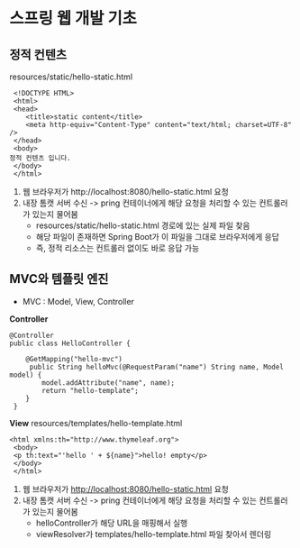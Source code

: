 # 스프링 웹 개발 기초

## 정적 컨텐츠
resources/static/hello-static.html
```
 <!DOCTYPE HTML>
 <html>
 <head>
    <title>static content</title>
    <meta http-equiv="Content-Type" content="text/html; charset=UTF-8" />
 </head>
 <body>
정적 컨텐츠 입니다.
 </body>
 </html>
```
1. 웹 브라우저가 http://localhost:8080/hello-static.html 요청
2. 내장 톰캣 서버 수신 -> pring 컨테이너에게 해당 요청을 처리할 수 있는 컨트롤러가 있는지 물어봄
   - resources/static/hello-static.html 경로에 있는 실제 파일 찾음
   - 해당 파일이 존재하면 Spring Boot가 이 파일을 그대로 브라우저에게 응답
   - 즉, 정적 리소스는 컨트롤러 없이도 바로 응답 가능
      

## MVC와 템플릿 엔진
- MVC : Model, View, Controller

**Controller**
```
@Controller
public class HelloController {

    @GetMapping("hello-mvc")
     public String helloMvc(@RequestParam("name") String name, Model model) {
        model.addAttribute("name", name);
        return "hello-template";
    }
 }
```

**View**
resources/templates/hello-template.html
```
<html xmlns:th="http://www.thymeleaf.org">
 <body>
 <p th:text="'hello ' + ${name}">hello! empty</p>
 </body>
 </html>
```
1. 웹 브라우저가 [http://localhost:8080/hello-static.html](http://localhost:8080/hello-mvc?name=spring) 요청
2. 내장 톰캣 서버 수신 -> pring 컨테이너에게 해당 요청을 처리할 수 있는 컨트롤러가 있는지 물어봄
   - helloController가 해당 URL을 매핑해서 실행
   - viewResolver가 templates/hello-template.html 파일 찾아서 렌더링
      
